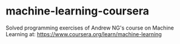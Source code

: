 # machine-learning-coursera
Solved programming exercises of Andrew NG's course on Machine Learning at: https://www.coursera.org/learn/machine-learning
